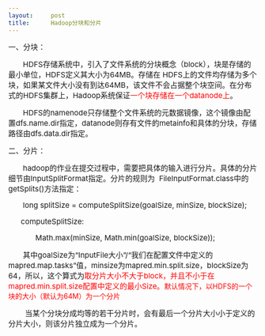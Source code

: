 ```yaml
---
layout:     post
title:      Hadoop分块和分片
---
```

<div id="article_content" class="article_content clearfix csdn-tracking-statistics" data-pid="blog" data-mod="popu_307" data-dsm="post">
								            <link rel="stylesheet" href="https://csdnimg.cn/release/phoenix/template/css/ck_htmledit_views-f76675cdea.css">
						<div class="htmledit_views" id="content_views">
                
<p><span style="font-size:15px;">一、分块：</span><br></p>
<p><span style="font-size:15px;"><span style="font-size:15px;">       </span>HDFS存储系统中，引入了文件系统的分块概念（block），块是存储的最小单位，HDFS定义其大小为64MB。存储在 HDFS上的文件均存储为多个块，如果某文件大小没有到达64MB，该文件不会占据整个块空间。在分布式的HDFS集群上，Hadoop系统保证<span style="color:#FF0000;">一个块存储在一个datanode上</span>。</span></p>
<p></p>
<div id="cnblogs_post_body">
<p><span style="font-size:15px;">       HDFS的namenode只存储整个文件系统的元数据镜像，这个镜像由配置dfs.name.dir指定，datanode则存有文件的metainfo和具体的分块，存储路径由dfs.data.dir指定。</span></p>
<p><span style="font-size:15px;">二、分片：</span></p>
<p><span style="font-size:15px;">       hadoop的作业在提交过程中，需要把具体的输入进行分片。具体的分片细节由InputSplitFormat指定。分片的规则为  FileInputFormat.class中的getSplits()方法指定：</span></p>
<p><span style="font-size:15px;">       long splitSize = computeSplitSize(goalSize, minSize, blockSize);</span></p>
<p><span style="font-size:15px;">      computeSplitSize:</span></p>
<p><span style="font-size:15px;">             Math.max(minSize, Math.min(goalSize, blockSize));</span></p>
<p><span style="font-size:15px;">       其中goalSize为“InputFile大小”/“我们在配置文件中定义的mapred.map.tasks”值，minsize为mapred.min.split.size，blockSize为64，所以，这个算式为<span style="color:#ff0000;">取分片大小不大于block，并且不小于在mapred.min.split.size配置中定义的最小Size。<span style="font-size:14px;">默认情况下，以HDFS的一个块的大小（默认为64M）为一个分片</span></span></span></p>
<p><span style="font-size:15px;">        当某个分块分成均等的若干分片时，会有最后一个分片大小小于定义的分片大小，则该分片独立成为一个分片。</span></p>
</div>
<br><p></p>
<p><br></p>
            </div>
                </div>